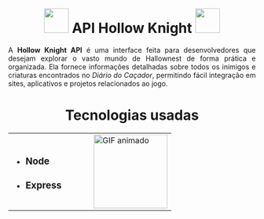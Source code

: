   <h1 align="center">
    <img src="https://i.giphy.com/SW59u9HIqAHlL5WJ9C.webp" width="50" height="50"> API Hollow Knight <img src="https://media0.giphy.com/media/v1.Y2lkPTc5MGI3NjExcGxuNXR4cGlicXRudG13aXA4aTF2MXowa2hmcmY3eWRpM2ltamlkNiZlcD12MV9pbnRlcm5hbF9naWZfYnlfaWQmY3Q9cw/NkQfZLMp9WsUC4rgMP/giphy.gif" width="50" height="50">
  </h1>

<p align="justify">
  A <strong>Hollow Knight API</strong> é uma interface feita para desenvolvedores que desejam explorar o vasto mundo de Hallownest de forma prática e organizada.
  Ela fornece informações detalhadas sobre todos os inimigos e criaturas encontrados no <em>Diário do Caçador</em>, permitindo fácil integração em sites, aplicativos e projetos relacionados ao jogo.
</p>

<h1 align='center'> Tecnologias usadas</h1>

<table>
  <tr valign="middle">
    <td width="50%">
      <ul>
        <li><h3>Node</h3></li>
        <li><h3>Express</h3></li>
      </ul>
    </td>

   <td width="50%">
      <img src="https://i.giphy.com/gcgNNe0ZIV22Ncu35D.webp" alt="GIF animado" width="150">
    </td>
  </tr>
</table>

